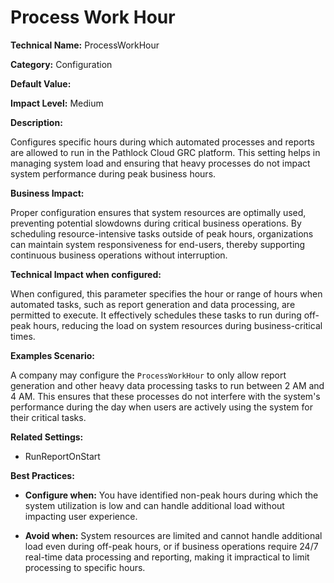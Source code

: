 # Process Work Hour

**Technical Name:** ProcessWorkHour

**Category:** Configuration

**Default Value:**

**Impact Level:** Medium

**Description:**

Configures specific hours during which automated processes and reports are allowed to run in the Pathlock Cloud GRC platform. This setting helps in managing system load and ensuring that heavy processes do not impact system performance during peak business hours.

**Business Impact:**

Proper configuration ensures that system resources are optimally used, preventing potential slowdowns during critical business operations. By scheduling resource-intensive tasks outside of peak hours, organizations can maintain system responsiveness for end-users, thereby supporting continuous business operations without interruption.

**Technical Impact when configured:**

When configured, this parameter specifies the hour or range of hours when automated tasks, such as report generation and data processing, are permitted to execute. It effectively schedules these tasks to run during off-peak hours, reducing the load on system resources during business-critical times.

**Examples Scenario:**

A company may configure the `ProcessWorkHour` to only allow report generation and other heavy data processing tasks to run between 2 AM and 4 AM. This ensures that these processes do not interfere with the system's performance during the day when users are actively using the system for their critical tasks.

**Related Settings:**

- RunReportOnStart

**Best Practices:** 

- **Configure when:** You have identified non-peak hours during which the system utilization is low and can handle additional load without impacting user experience.
  
- **Avoid when:** System resources are limited and cannot handle additional load even during off-peak hours, or if business operations require 24/7 real-time data processing and reporting, making it impractical to limit processing to specific hours.